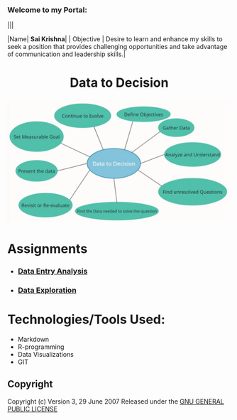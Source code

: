 ### Welcome to my Portal:
|||

|Name| **Sai Krishna**|
| Objective  |   Desire to learn and enhance my skills to seek a position that provides challenging opportunities and take advantage of communication and leadership skills.|



<h1 align="center">Data to Decision</h1>

![Data to Decision](https://github.com/saikrishnags05/Data-to-Decisions/blob/main/Data_to_Decision.jpg)

# Assignments
*  ### [Data Entry Analysis ](https://github.com/saikrishnags05/Data-to-Decisions/blob/main/Data%20Entry%20Analysis/readme.md)
* ### [Data Exploration](https://github.com/saikrishnags05/Data-to-Decisions/blob/main/Data%20Exploration/readme.md)

# Technologies/Tools Used: 
* Markdown
* R-programming
* Data Visualizations 
* GIT



## Copyright 
Copyright (c)  Version 3, 29 June 2007  Released under the [GNU GENERAL PUBLIC LICENSE](https://github.com/saikrishnags05/Data-to-Decisions/blob/429fafefdf300ddd4942f2154323588806f3d907/LICENSE)

